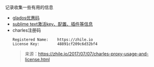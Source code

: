记录收集一些有用的信息

- [glados优惠码](./glados)
- [sublime text激活key、配置、插件等信息](./sublime%20text)
- charles注册码
  ```
  Registered Name:    https://zhile.io
  License Key:        48891cf209c6d32bf4
  ```
  > 来源：https://zhile.io/2017/07/07/charles-proxy-usage-and-license.html
